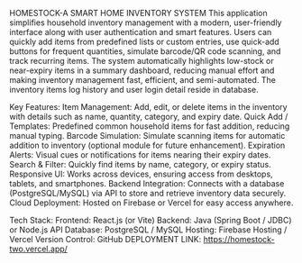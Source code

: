 HOMESTOCK-A SMART HOME INVENTORY SYSTEM
This application simplifies household inventory management with a modern, user-friendly interface along with user authentication and smart features. Users can quickly add items from predefined lists or custom entries, use quick-add buttons for frequent quantities, simulate barcode/QR code scanning, and track recurring items. The system automatically highlights low-stock or near-expiry items in a summary dashboard, reducing manual effort and making inventory management fast, efficient, and semi-automated. The inventory items log history and user login detail reside in database.

Key Features:
Item Management: Add, edit, or delete items in the inventory with details such as name, quantity, category, and expiry date.
Quick Add / Templates: Predefined common household items for fast addition, reducing manual typing.
Barcode Simulation: Simulate scanning items for automatic addition to inventory (optional module for future enhancement).
Expiration Alerts: Visual cues or notifications for items nearing their expiry dates.
Search & Filter: Quickly find items by name, category, or expiry status.
Responsive UI: Works across devices, ensuring access from desktops, tablets, and smartphones.
Backend Integration: Connects with a database (PostgreSQL/MySQL) via API to store and retrieve inventory data securely.
Cloud Deployment: Hosted on Firebase or Vercel for easy access anywhere.

Tech Stack:
Frontend: React.js (or Vite)
Backend: Java (Spring Boot / JDBC) or Node.js API
Database: PostgreSQL / MySQL
Hosting: Firebase Hosting / Vercel
Version Control: GitHub
DEPLOYMENT LINK: https://homestock-two.vercel.app/
